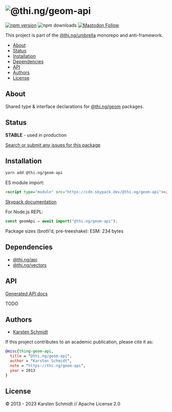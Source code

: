 <!-- This file is generated - DO NOT EDIT! -->
<!-- Please see: https://github.com/thi-ng/umbrella/blob/develop/CONTRIBUTING.md#changes-to-readme-files -->

# ![@thi.ng/geom-api](https://media.thi.ng/umbrella/banners-20230807/thing-geom-api.svg?c0b50d1e)

[![npm version](https://img.shields.io/npm/v/@thi.ng/geom-api.svg)](https://www.npmjs.com/package/@thi.ng/geom-api)
![npm downloads](https://img.shields.io/npm/dm/@thi.ng/geom-api.svg)
[![Mastodon Follow](https://img.shields.io/mastodon/follow/109331703950160316?domain=https%3A%2F%2Fmastodon.thi.ng&style=social)](https://mastodon.thi.ng/@toxi)

This project is part of the
[@thi.ng/umbrella](https://github.com/thi-ng/umbrella/) monorepo and anti-framework.

- [About](#about)
- [Status](#status)
- [Installation](#installation)
- [Dependencies](#dependencies)
- [API](#api)
- [Authors](#authors)
- [License](#license)

## About

Shared type & interface declarations for [@thi.ng/geom](https://github.com/thi-ng/umbrella/tree/develop/packages/geom) packages.

## Status

**STABLE** - used in production

[Search or submit any issues for this package](https://github.com/thi-ng/umbrella/issues?q=%5Bgeom-api%5D+in%3Atitle)

## Installation

```bash
yarn add @thi.ng/geom-api
```

ES module import:

```html
<script type="module" src="https://cdn.skypack.dev/@thi.ng/geom-api"></script>
```

[Skypack documentation](https://docs.skypack.dev/)

For Node.js REPL:

```js
const geomApi = await import("@thi.ng/geom-api");
```

Package sizes (brotli'd, pre-treeshake): ESM: 234 bytes

## Dependencies

- [@thi.ng/api](https://github.com/thi-ng/umbrella/tree/develop/packages/api)
- [@thi.ng/vectors](https://github.com/thi-ng/umbrella/tree/develop/packages/vectors)

## API

[Generated API docs](https://docs.thi.ng/umbrella/geom-api/)

TODO

## Authors

- [Karsten Schmidt](https://thi.ng)

If this project contributes to an academic publication, please cite it as:

```bibtex
@misc{thing-geom-api,
  title = "@thi.ng/geom-api",
  author = "Karsten Schmidt",
  note = "https://thi.ng/geom-api",
  year = 2013
}
```

## License

&copy; 2013 - 2023 Karsten Schmidt // Apache License 2.0
